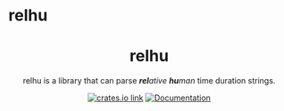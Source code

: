 # relhu

<div align="center">
  <h1>relhu</h1>
  <p>
    relhu is a library that can parse <i><b>rel</b>ative <b>hu</b>man</i> time duration strings.
  </p>

[<img src="https://img.shields.io/crates/v/relhu.svg?style=flat-square" alt="crates.io link">](https://crates.io/crates/relhu)
[<img src="https://docs.rs/relhu/badge.svg" alt="Documentation">](https://docs.rs/relhu)

</div>
